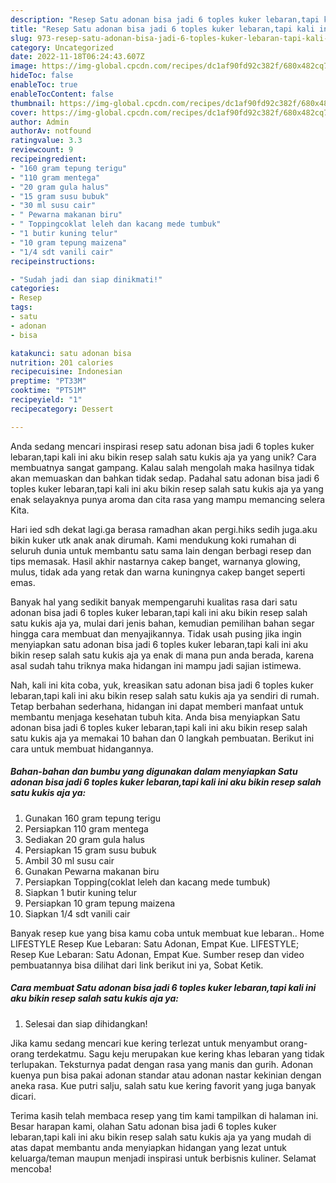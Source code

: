```yaml
---
description: "Resep Satu adonan bisa jadi 6 toples kuker lebaran,tapi kali ini aku bikin resep salah satu kukis aja ya yang Lezat"
title: "Resep Satu adonan bisa jadi 6 toples kuker lebaran,tapi kali ini aku bikin resep salah satu kukis aja ya yang Lezat"
slug: 973-resep-satu-adonan-bisa-jadi-6-toples-kuker-lebaran-tapi-kali-ini-aku-bikin-resep-salah-satu-kukis-aja-ya-yang-lezat
category: Uncategorized
date: 2022-11-18T06:24:43.607Z
image: https://img-global.cpcdn.com/recipes/dc1af90fd92c382f/680x482cq70/satu-adonan-bisa-jadi-6-toples-kuker-lebarantapi-kali-ini-aku-bikin-resep-salah-satu-kukis-aja-ya-foto-resep-utama.jpg
hideToc: false
enableToc: true
enableTocContent: false
thumbnail: https://img-global.cpcdn.com/recipes/dc1af90fd92c382f/680x482cq70/satu-adonan-bisa-jadi-6-toples-kuker-lebarantapi-kali-ini-aku-bikin-resep-salah-satu-kukis-aja-ya-foto-resep-utama.jpg
cover: https://img-global.cpcdn.com/recipes/dc1af90fd92c382f/680x482cq70/satu-adonan-bisa-jadi-6-toples-kuker-lebarantapi-kali-ini-aku-bikin-resep-salah-satu-kukis-aja-ya-foto-resep-utama.jpg
author: Admin
authorAv: notfound
ratingvalue: 3.3
reviewcount: 9
recipeingredient:
- "160 gram tepung terigu"
- "110 gram mentega"
- "20 gram gula halus"
- "15 gram susu bubuk"
- "30 ml susu cair"
- " Pewarna makanan biru"
- " Toppingcoklat leleh dan kacang mede tumbuk"
- "1 butir kuning telur"
- "10 gram tepung maizena"
- "1/4 sdt vanili cair"
recipeinstructions:

- "Sudah jadi dan siap dinikmati!"
categories:
- Resep
tags:
- satu
- adonan
- bisa

katakunci: satu adonan bisa 
nutrition: 201 calories
recipecuisine: Indonesian
preptime: "PT33M"
cooktime: "PT51M"
recipeyield: "1"
recipecategory: Dessert

---
```





Anda sedang mencari inspirasi resep satu adonan bisa jadi 6 toples kuker lebaran,tapi kali ini aku bikin resep salah satu kukis aja ya yang unik? Cara membuatnya sangat gampang. Kalau salah mengolah maka hasilnya tidak akan memuaskan dan bahkan tidak sedap. Padahal satu adonan bisa jadi 6 toples kuker lebaran,tapi kali ini aku bikin resep salah satu kukis aja ya yang enak selayaknya punya aroma dan cita rasa yang mampu memancing selera Kita.





Hari ied sdh dekat lagi.ga berasa ramadhan akan pergi.hiks sedih juga.aku bikin kuker utk anak anak dirumah. Kami mendukung koki rumahan di seluruh dunia untuk membantu satu sama lain dengan berbagi resep dan tips memasak. Hasil akhir nastarnya cakep banget, warnanya glowing, mulus, tidak ada yang retak dan warna kuningnya cakep banget seperti emas.

Banyak hal yang sedikit banyak mempengaruhi kualitas rasa dari satu adonan bisa jadi 6 toples kuker lebaran,tapi kali ini aku bikin resep salah satu kukis aja ya, mulai dari jenis bahan, kemudian pemilihan bahan segar hingga cara membuat dan menyajikannya. Tidak usah pusing jika ingin menyiapkan satu adonan bisa jadi 6 toples kuker lebaran,tapi kali ini aku bikin resep salah satu kukis aja ya enak di mana pun anda berada, karena asal sudah tahu triknya maka hidangan ini mampu jadi sajian istimewa.






Nah, kali ini kita coba, yuk, kreasikan satu adonan bisa jadi 6 toples kuker lebaran,tapi kali ini aku bikin resep salah satu kukis aja ya sendiri di rumah. Tetap berbahan sederhana, hidangan ini dapat memberi manfaat untuk membantu menjaga kesehatan tubuh kita. Anda bisa menyiapkan Satu adonan bisa jadi 6 toples kuker lebaran,tapi kali ini aku bikin resep salah satu kukis aja ya memakai 10 bahan dan 0 langkah pembuatan. Berikut ini cara untuk membuat hidangannya.

<!--inarticleads1-->

##### Bahan-bahan dan bumbu yang digunakan dalam menyiapkan Satu adonan bisa jadi 6 toples kuker lebaran,tapi kali ini aku bikin resep salah satu kukis aja ya:

1. Gunakan 160 gram tepung terigu
1. Persiapkan 110 gram mentega
1. Sediakan 20 gram gula halus
1. Persiapkan 15 gram susu bubuk
1. Ambil 30 ml susu cair
1. Gunakan  Pewarna makanan biru
1. Persiapkan  Topping(coklat leleh dan kacang mede tumbuk)
1. Siapkan 1 butir kuning telur
1. Persiapkan 10 gram tepung maizena
1. Siapkan 1/4 sdt vanili cair


Banyak resep kue yang bisa kamu coba untuk membuat kue lebaran.. Home LIFESTYLE Resep Kue Lebaran: Satu Adonan, Empat Kue. LIFESTYLE; Resep Kue Lebaran: Satu Adonan, Empat Kue. Sumber resep dan video pembuatannya bisa dilihat dari link berikut ini ya, Sobat Ketik. 

<!--inarticleads2-->

##### Cara membuat Satu adonan bisa jadi 6 toples kuker lebaran,tapi kali ini aku bikin resep salah satu kukis aja ya:


1. Selesai dan siap dihidangkan!

Jika kamu sedang mencari kue kering terlezat untuk menyambut orang-orang terdekatmu. Sagu keju merupakan kue kering khas lebaran yang tidak terlupakan. Teksturnya padat dengan rasa yang manis dan gurih. Adonan kuenya pun bisa pakai adonan standar atau adonan nastar kekinian dengan aneka rasa. Kue putri salju, salah satu kue kering favorit yang juga banyak dicari. 

Terima kasih telah membaca resep yang tim kami tampilkan di halaman ini. Besar harapan kami, olahan Satu adonan bisa jadi 6 toples kuker lebaran,tapi kali ini aku bikin resep salah satu kukis aja ya yang mudah di atas dapat membantu anda menyiapkan hidangan yang lezat untuk keluarga/teman maupun menjadi inspirasi untuk berbisnis kuliner. Selamat mencoba!
